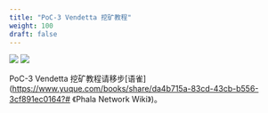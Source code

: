 ```yaml
---
title: "PoC-3 Vendetta 挖矿教程"
weight: 100
draft: false
---
```


[![](https://img.shields.io/discord/697726436211163147?label=Phala%20Discord)](https://discord.gg/zzhfUjU) [![](https://img.shields.io/badge/Join-Telegram-blue)](https://t.me/phalaminer)

PoC-3 Vendetta 挖矿教程请移步[语雀](https://www.yuque.com/books/share/da4b715a-83cd-43cb-b556-3cf891ec0164?# 《Phala Network Wiki》)。
